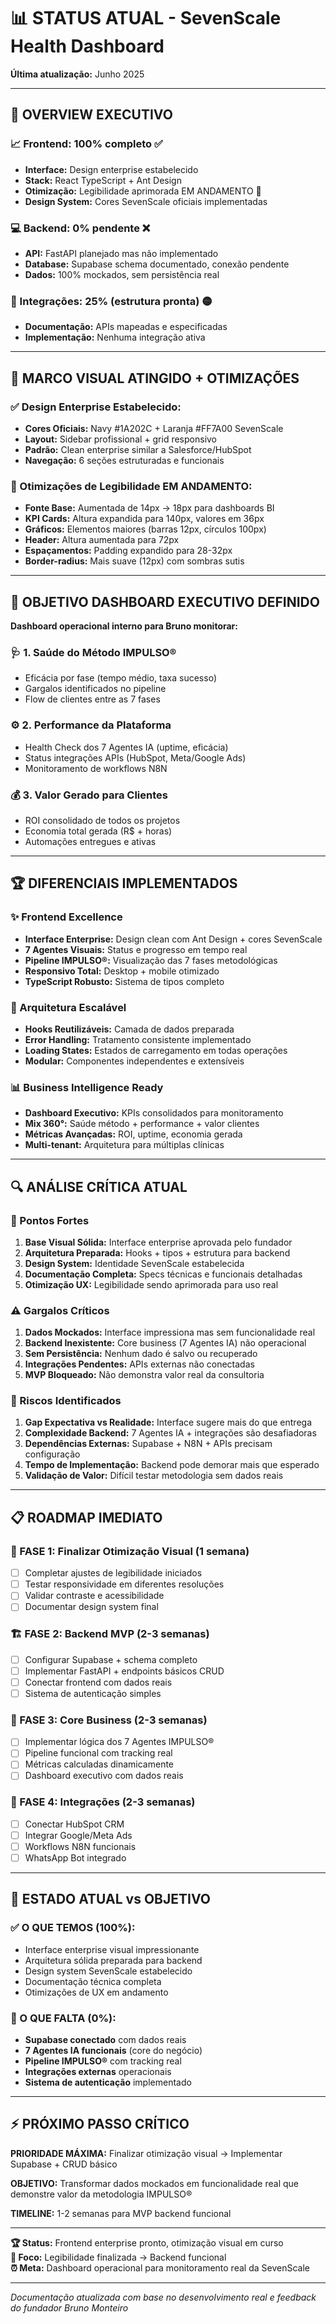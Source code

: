# 📊 STATUS ATUAL - SevenScale Health Dashboard
**Última atualização:** Junho 2025

---

## 🎯 **OVERVIEW EXECUTIVO**

### **📈 Frontend: 100% completo ✅**
- **Interface:** Design enterprise estabelecido 
- **Stack:** React TypeScript + Ant Design
- **Otimização:** Legibilidade aprimorada EM ANDAMENTO 🔧
- **Design System:** Cores SevenScale oficiais implementadas

### **💻 Backend: 0% pendente ❌**
- **API:** FastAPI planejado mas não implementado
- **Database:** Supabase schema documentado, conexão pendente
- **Dados:** 100% mockados, sem persistência real

### **🔗 Integrações: 25% (estrutura pronta) 🟡**
- **Documentação:** APIs mapeadas e especificadas
- **Implementação:** Nenhuma integração ativa

---

## 🎨 **MARCO VISUAL ATINGIDO + OTIMIZAÇÕES**

### **✅ Design Enterprise Estabelecido:**
- **Cores Oficiais:** Navy #1A202C + Laranja #FF7A00 SevenScale
- **Layout:** Sidebar profissional + grid responsivo
- **Padrão:** Clean enterprise similar a Salesforce/HubSpot
- **Navegação:** 6 seções estruturadas e funcionais

### **🔧 Otimizações de Legibilidade EM ANDAMENTO:**
- **Fonte Base:** Aumentada de 14px → 18px para dashboards BI
- **KPI Cards:** Altura expandida para 140px, valores em 36px  
- **Gráficos:** Elementos maiores (barras 12px, círculos 100px)
- **Header:** Altura aumentada para 72px
- **Espaçamentos:** Padding expandido para 28-32px
- **Border-radius:** Mais suave (12px) com sombras sutis

---

## 🎯 **OBJETIVO DASHBOARD EXECUTIVO DEFINIDO**

**Dashboard operacional interno para Bruno monitorar:**

### **🩺 1. Saúde do Método IMPULSO®**
- Eficácia por fase (tempo médio, taxa sucesso)
- Gargalos identificados no pipeline
- Flow de clientes entre as 7 fases

### **⚙️ 2. Performance da Plataforma**  
- Health Check dos 7 Agentes IA (uptime, eficácia)
- Status integrações APIs (HubSpot, Meta/Google Ads)
- Monitoramento de workflows N8N

### **💰 3. Valor Gerado para Clientes**
- ROI consolidado de todos os projetos
- Economia total gerada (R$ + horas)
- Automações entregues e ativas

---

## 🏆 **DIFERENCIAIS IMPLEMENTADOS**

### **✨ Frontend Excellence**
- **Interface Enterprise:** Design clean com Ant Design + cores SevenScale
- **7 Agentes Visuais:** Status e progresso em tempo real
- **Pipeline IMPULSO®:** Visualização das 7 fases metodológicas
- **Responsivo Total:** Desktop + mobile otimizado
- **TypeScript Robusto:** Sistema de tipos completo

### **🚀 Arquitetura Escalável**
- **Hooks Reutilizáveis:** Camada de dados preparada
- **Error Handling:** Tratamento consistente implementado
- **Loading States:** Estados de carregamento em todas operações
- **Modular:** Componentes independentes e extensíveis

### **📊 Business Intelligence Ready**
- **Dashboard Executivo:** KPIs consolidados para monitoramento
- **Mix 360°:** Saúde método + performance + valor clientes
- **Métricas Avançadas:** ROI, uptime, economia gerada
- **Multi-tenant:** Arquitetura para múltiplas clínicas

---

## 🔍 **ANÁLISE CRÍTICA ATUAL**

### **🎯 Pontos Fortes**
1. **Base Visual Sólida:** Interface enterprise aprovada pelo fundador
2. **Arquitetura Preparada:** Hooks + tipos + estrutura para backend
3. **Design System:** Identidade SevenScale estabelecida  
4. **Documentação Completa:** Specs técnicas e funcionais detalhadas
5. **Otimização UX:** Legibilidade sendo aprimorada para uso real

### **⚠️ Gargalos Críticos**
1. **Dados Mockados:** Interface impressiona mas sem funcionalidade real
2. **Backend Inexistente:** Core business (7 Agentes IA) não operacional
3. **Sem Persistência:** Nenhum dado é salvo ou recuperado
4. **Integrações Pendentes:** APIs externas não conectadas
5. **MVP Bloqueado:** Não demonstra valor real da consultoria

### **🚨 Riscos Identificados**
1. **Gap Expectativa vs Realidade:** Interface sugere mais do que entrega
2. **Complexidade Backend:** 7 Agentes IA + integrações são desafiadoras
3. **Dependências Externas:** Supabase + N8N + APIs precisam configuração
4. **Tempo de Implementação:** Backend pode demorar mais que esperado
5. **Validação de Valor:** Difícil testar metodologia sem dados reais

---

## 📋 **ROADMAP IMEDIATO**

### **🔧 FASE 1: Finalizar Otimização Visual (1 semana)**
- [ ] Completar ajustes de legibilidade iniciados
- [ ] Testar responsividade em diferentes resoluções  
- [ ] Validar contraste e acessibilidade
- [ ] Documentar design system final

### **🏗️ FASE 2: Backend MVP (2-3 semanas)**
- [ ] Configurar Supabase + schema completo
- [ ] Implementar FastAPI + endpoints básicos CRUD
- [ ] Conectar frontend com dados reais
- [ ] Sistema de autenticação simples

### **🤖 FASE 3: Core Business (2-3 semanas)**  
- [ ] Implementar lógica dos 7 Agentes IMPULSO®
- [ ] Pipeline funcional com tracking real
- [ ] Métricas calculadas dinamicamente
- [ ] Dashboard executivo com dados reais

### **🔗 FASE 4: Integrações (2-3 semanas)**
- [ ] Conectar HubSpot CRM
- [ ] Integrar Google/Meta Ads
- [ ] Workflows N8N funcionais
- [ ] WhatsApp Bot integrado

---

## 🎯 **ESTADO ATUAL vs OBJETIVO**

### **✅ O QUE TEMOS (100%):**
- Interface enterprise visual impressionante
- Arquitetura sólida preparada para backend  
- Design system SevenScale estabelecido
- Documentação técnica completa
- Otimizações de UX em andamento

### **🎯 O QUE FALTA (0%):**
- **Supabase conectado** com dados reais
- **7 Agentes IA funcionais** (core do negócio)
- **Pipeline IMPULSO®** com tracking real
- **Integrações externas** operacionais
- **Sistema de autenticação** implementado

---

## ⚡ **PRÓXIMO PASSO CRÍTICO**

**PRIORIDADE MÁXIMA:** Finalizar otimização visual → Implementar Supabase + CRUD básico

**OBJETIVO:** Transformar dados mockados em funcionalidade real que demonstre valor da metodologia IMPULSO®

**TIMELINE:** 1-2 semanas para MVP backend funcional

---

**🏆 Status:** Frontend enterprise pronto, otimização visual em curso  
**🎯 Foco:** Legibilidade finalizada → Backend funcional  
**⏰ Meta:** Dashboard operacional para monitoramento real da SevenScale

---

*Documentação atualizada com base no desenvolvimento real e feedback do fundador Bruno Monteiro*